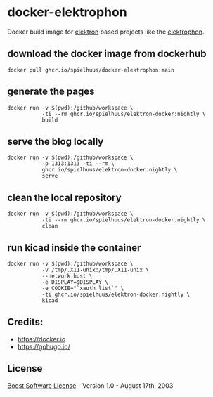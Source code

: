 # docker-elektrophon

Docker build image for [elektron](https://github.com/spielhuus/elektron-rs) based projects like the [elektrophon](https://github.com/spielhuus/elektrophon).

## download the docker image from dockerhub

```
docker pull ghcr.io/spielhuus/docker-elektrophon:main
```

## generate the pages

```
docker run -v $(pwd):/github/workspace \
           -ti --rm ghcr.io/spielhuus/elektron-docker:nightly \
           build
```

## serve the blog locally

```
docker run -v $(pwd):/github/workspace \
           -p 1313:1313 -ti --rm \
           ghcr.io/spielhuus/elektron-docker:nightly \
           serve
```

## clean the local repository

```
docker run -v $(pwd):/github/workspace \
           -ti --rm ghcr.io/spielhuus/elektron-docker:nightly \
           clean
```

## run kicad inside the container

```
docker run -v $(pwd):/github/workspace \
           -v /tmp/.X11-unix:/tmp/.X11-unix \
           --network host \
           -e DISPLAY=$DISPLAY \
           -e COOKIE="`xauth list`" \
           -ti ghcr.io/spielhuus/elektron-docker:nightly \
           kicad
```

## Credits:

* https://docker.io
* https://gohugo.io/

## License

[Boost Software License](http://www.boost.org/LICENSE_1_0.txt) - Version 1.0 - August 17th, 2003
